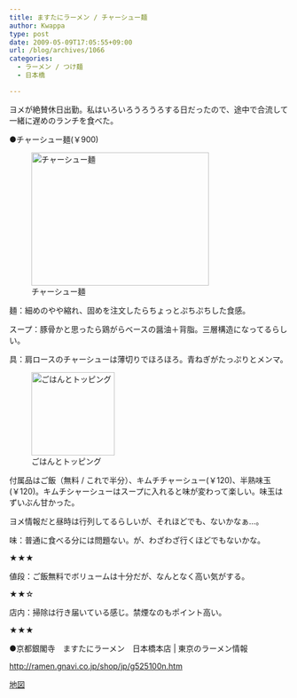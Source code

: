 ```yaml
---
title: ますたにラーメン / チャーシュー麺
author: Kwappa
type: post
date: 2009-05-09T17:05:55+09:00
url: /blog/archives/1066
categories:
  - ラーメン / つけ麺
  - 日本橋

---
```

ヨメが絶賛休日出勤。私はいろいろうろうろする日だったので、途中で合流して一緒に遅めのランチを食べた。
  
●チャーシュー麺(￥900)
  
<figure id="attachment_1068" aria-describedby="caption-attachment-1068" style="width: 320px" class="wp-caption aligncenter"><img src="/blog/images/2009/05/09-05-09_17-05.jpg" alt="チャーシュー麺" title="チャーシュー麺" width="320" height="240" class="size-medium wp-image-1068" /><figcaption id="caption-attachment-1068" class="wp-caption-text">チャーシュー麺</figcaption></figure>
  
麺：細めのやや縮れ、固めを注文したらちょっとぷちぷちした食感。
  
スープ：豚骨かと思ったら鶏がらベースの醤油＋背脂。三層構造になってるらしい。
  
具：肩ロースのチャーシューは薄切りでほろほろ。青ねぎがたっぷりとメンマ。
  
<figure id="attachment_1067" aria-describedby="caption-attachment-1067" style="width: 150px" class="wp-caption alignleft"><img src="/blog/images/2009/05/09-05-09_17-03.jpg" alt="ごはんとトッピング" title="ごはんとトッピング" width="150" height="150" class="size-thumbnail wp-image-1067" /><figcaption id="caption-attachment-1067" class="wp-caption-text">ごはんとトッピング</figcaption></figure>
  
付属品はご飯（無料 / これで半分）、キムチチャーシュー(￥120)、半熟味玉(￥120)。キムチシャーシューはスープに入れると味が変わって楽しい。味玉はずいぶん甘かった。<br style="clear:both;" />
  
ヨメ情報だと昼時は行列してるらしいが、それほどでも、ないかなぁ…。
  
味：普通に食べる分には問題ない。が、わざわざ行くほどでもないかな。
  
★★★
  
値段：ご飯無料でボリュームは十分だが、なんとなく高い気がする。
  
★★☆
  
店内：掃除は行き届いている感じ。禁煙なのもポイント高い。
  
★★★
  
●京都銀閣寺　ますたにラーメン　日本橋本店 | 東京のラーメン情報
  
http://ramen.gnavi.co.jp/shop/jp/g525100n.htm
  
<a href="http://maps.google.co.jp/maps?oe=utf-8&#038;client=firefox-a&#038;ie=UTF8&#038;q=%E6%97%A5%E6%9C%AC%E6%A9%8B%E3%80%80%E3%83%A9%E3%83%BC%E3%83%A1%E3%83%B3&#038;fb=1&#038;split=1&#038;gl=jp&#038;ei=UZIKSsa5K4qauwPvpsU7&#038;cd=1&#038;hl=ja&#038;sll=35.681036,139.773391&#038;sspn=0.006295,0.006821&#038;sig2=VlgL1xGGdTpNcbGFi99cOg&#038;cid=35682656,139775351,5484617802353423898&#038;li=lmd&#038;z=16&#038;iwloc=A" target="_blank" rel="noopener noreferrer">地図</a>
